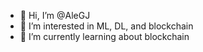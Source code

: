 - 👋 Hi, I’m @AleGJ
- 👀 I’m interested in ML, DL, and blockchain
- 🌱 I’m currently learning about blockchain

<!---
AleGJ/AleGJ is a ✨ special ✨ repository because its `README.md` (this file) appears on your GitHub profile.
You can click the Preview link to take a look at your changes.
--->
